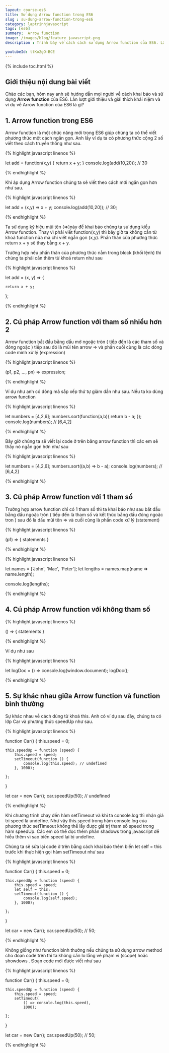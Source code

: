 ```yaml
---
layout: course-es6
title: Sử dụng Arrow function trong ES6 
slug : su-dung-arrow-function-trong-es6
category: laptrinhjavascript
tags: [es6]
summery:  Arrow function
image: /images/blog/feature_javascript.png
description : Trình bày về cách cách sử dụng Arrow function của ES6. Lần lượt giới thiệu và giải thích khái niệm Arrow function trong của ES6 là gì? 

youtubeId: ttKo2gO-BCE
---
```


{% include toc.html %}

## **Giới thiệu nội dung bài viết**

Chào các bạn, hôm nay anh sẽ hướng dẫn mọi người về  cách khai báo và sử dụng <b>Arrow function</b> của ES6. Lần lượt giới thiệu và giải thích khái niệm và ví dụ về Arrow function của ES6 là gì? 

## **1. Arrow function trong ES6**


Arrow function là một chức năng mới trong ES6 giúp chúng ta có thể viết phương thức một cách ngắn gọn. Anh lấy ví dụ ta có phương thức cộng 2 số viết theo cách truyền thống như sau.

{% highlight javascript  linenos %}

let add = function(x,y) {
  return x + y;
}
console.log(add(10,20)); // 30

{% endhighlight %}

Khi áp dụng Arrow function chúng ta sẽ viết theo cách mới ngắn gọn hơn như sau.

{% highlight javascript  linenos %}

let add = (x,y) => x + y;
console.log(add(10,20)); // 30;

{% endhighlight %}

Ta sử dụng ký hiệu mũi tên (=>)này để khai báo chúng ta sử dụng kiểu Arrow function. 
Thay vì phải viết function(x,y) thì bây giờ ta không cần từ khoá function nữa mà chỉ viết ngắn gọn (x,y). 
Phần thân của phương thức return x + y sẽ thay bằng x + y.

Trường hợp nếu phần thân của phương thức nằm trong block (khối lệnh) thì chúng ta phải cần thêm từ khoá return như sau

{% highlight javascript  linenos %}

let add = (x, y) => { 

    return x + y; 
};

{% endhighlight %}


## **2. Cú pháp Arrow function với tham số nhiều hơn 2**

Arrow function bắt đầu bằng dấu mở ngoặc tròn ( tiếp đến là các tham số và đóng ngoặc ) tiếp sau đó là mũi tên arrow => và phần cuối cùng là các dòng code mình xử lý (expression)

{% highlight javascript  linenos %}

(p1, p2, ..., pn) => expression;

{% endhighlight %}

Ví dụ như anh có dòng mã sắp xếp thứ tự giảm dần như sau. Nếu ta ko dùng arrow function

{% highlight javascript  linenos %}

let numbers = [4,2,6];
numbers.sort(function(a,b){ 
    return b - a; 
});
console.log(numbers); // [6,4,2]

{% endhighlight %}

Bây giờ chúng ta sẽ viết lại code ở trên bằng arrow function thì các em sẽ thấy nó ngắn gọn hơn như sau

{% highlight javascript  linenos %}

let numbers = [4,2,6];
numbers.sort((a,b) => b - a);
console.log(numbers); // [6,4,2]

{% endhighlight %}

## **3. Cú pháp Arrow function với 1 tham số**

Trường hợp arrow function chỉ có 1 tham số thì ta khai báo như sau bắt đầu bằng dấu ngoặc tròn ( tiếp đến là tham số và kết thúc bằng dấu đóng ngoặc tron ) sau đó là dấu mũi tên => và cuối cùng là phần code xử lý (statement)

{% highlight javascript  linenos %}

(p1) => { statements }

{% endhighlight %}


{% highlight javascript  linenos %}

let names = ['John', 'Mac', 'Peter'];
let lengths = names.map(name => name.length);

console.log(lengths);

{% endhighlight %}


## **4. Cú pháp Arrow function với không tham số**

{% highlight javascript  linenos %}

() => { statements }

{% endhighlight %}

Ví dụ như sau 

{% highlight javascript  linenos %}

let logDoc = () => console.log(window.document);
logDoc();

{% endhighlight %}

## **5. Sự khác nhau giữa  Arrow function và function bình thường**

Sự khác nhau về cách dùng từ khoá this. Anh có ví dụ sau đây, chúng ta có lớp Car và phương thức speedUp như sau.

{% highlight javascript  linenos %}

function Car() {
    this.speed = 0;

    this.speedUp = function (speed) {
        this.speed = speed;
        setTimeout(function () {
            console.log(this.speed); // undefined
        }, 1000);

    };
}

let car = new Car();
car.speedUp(50); // undefined

{% endhighlight %}


Khi chương trình chạy đến hàm setTimeout và khi ta console.log thì nhận giá trị speed là undefine. Như vậy this.speed trong hàm console.log của phương thức setTimeout không thể lấy được giá trị tham số speed trong hàm speedUp. Các em có thể đọc thêm phần shadows trong javascript để hiểu thêm vì sao biến speed lại bị undefine.

Chúng ta sẽ sửa lại code ở trên bằng cách khai báo thêm biến let self = this trước khi thực hiện gọi hàm setTimeout như sau

{% highlight javascript  linenos %}

function Car() {
    this.speed = 0;

    this.speedUp = function (speed) {
        this.speed = speed;
        let self = this;
        setTimeout(function () {
            console.log(self.speed);
        }, 1000);

    };
}

let car = new Car();
car.speedUp(50); // 50;

{% endhighlight %}

Không giống như function bình thường nếu chúng ta sử dụng arrow method cho đoạn code trên thì ta không cần lo lắng về phạm vi (scope) hoặc showdows . Đoạn code mới được viết như sau

{% highlight javascript  linenos %}

function Car() {
    this.speed = 0;

    this.speedUp = function (speed) {
        this.speed = speed;
        setTimeout(
            () => console.log(this.speed),
            1000);

    };
}

let car = new Car();
car.speedUp(50); // 50;


{% endhighlight %}




































